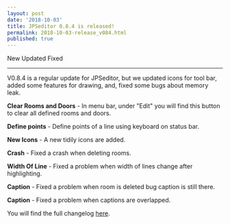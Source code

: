 ```yaml
---
layout: post
date: '2018-10-03'
title: JPSeditor 0.8.4 is released!
permalink: 2018-10-03-release_v084.html
published: true
---
```


<link rel="stylesheet" href="https://use.fontawesome.com/releases/v5.3.1/css/all.css" integrity="sha384-mzrmE5qonljUremFsqc01SB46JvROS7bZs3IO2EmfFsd15uHvIt+Y8vEf7N7fWAU" crossorigin="anonymous">

<i class="far fa-plus-square"></i> New 
<i class="far fa-caret-square-up"></i> Updated
<i class="far fa-check-square"></i> Fixed

----

V0.8.4 is a regular update for JPSeditor, but we updated icons for tool bar, added some features for drawing, and, fixed some bugs about memory leak.

<i class="far fa-plus-square"></i> **Clear Rooms and Doors** - In menu bar, under "Edit" you will find this button to clear all defined rooms and doors.

<i class="far fa-plus-square"></i> **Define points** - Define points of a line using keyboard on status bar.

<i class="far fa-caret-square-up"></i> **New Icons** - A new tidily icons are added.

<i class="far fa-check-square"></i> **Crash** - Fixed a crash when deleting rooms.

<i class="far fa-check-square"></i> **Width Of Line** - Fixed a problem when width of lines change after highlighting.

<i class="far fa-check-square"></i> **Caption** - Fixed a problem when room is deleted bug caption is still there.

<i class="far fa-check-square"></i> **Caption** - Fixed a problem when captions are overlapped.

You will find the full changelog [here](https://github.com/JuPedSim/jpseditor/blob/master/CHANGELOG.md).